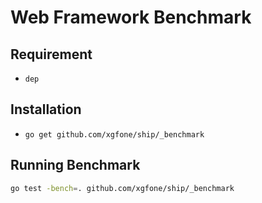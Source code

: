 # Web Framework Benchmark

## Requirement

- `dep`

## Installation

- `go get github.com/xgfone/ship/_benchmark`

## Running Benchmark

```sh
go test -bench=. github.com/xgfone/ship/_benchmark
```
